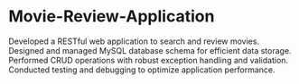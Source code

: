 # Movie-Review-Application
Developed a RESTful web application to search and review movies.  Designed and managed MySQL database schema for efficient data storage.  Performed CRUD operations with robust exception handling and validation.  Conducted testing and debugging to optimize application performance.   
